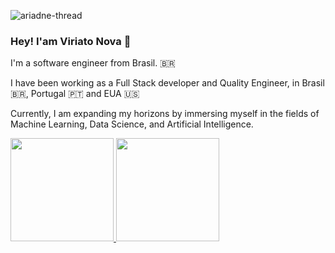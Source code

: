 <a align="right"> <img src="https://komarev.com/ghpvc/?username=viriatonova&label=Profile%20views&color=e28da7&style=flat" alt="ariadne-thread" /> </a>

###  Hey! I'am Viriato Nova 👋

I'm a software engineer from Brasil. 🇧🇷

I have been working as a Full Stack developer and Quality Engineer, in Brasil 🇧🇷, Portugal 🇵🇹 and EUA 🇺🇸

Currently, I am expanding my horizons by immersing myself in the fields of Machine Learning, Data Science, and Artificial Intelligence.

<div>
  <a href="https://github.com/viriatonova">
  <img height="165em" src="https://github-readme-stats.vercel.app/api?username=viriatonova&show_icons=true&theme=tokyonight&include_all_commits=true&count_private=true"/>
  <img height="165em" src="https://github-readme-stats.vercel.app/api/top-langs/?username=viriatonova&layout=compact&langs_count=7&theme=tokyonight"/>
</div>
